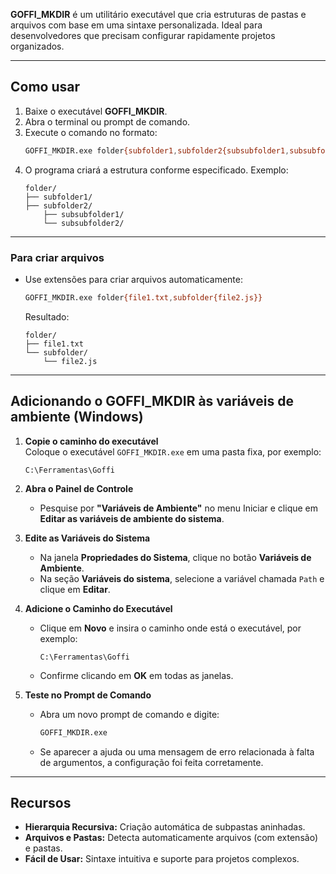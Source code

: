 **GOFFI_MKDIR** é um utilitário executável que cria estruturas de pastas e arquivos com base em uma sintaxe personalizada. Ideal para desenvolvedores que precisam configurar rapidamente projetos organizados.

---

## Como usar

1. Baixe o executável **GOFFI_MKDIR**.
2. Abra o terminal ou prompt de comando.
3. Execute o comando no formato:
   ```bash
   GOFFI_MKDIR.exe folder{subfolder1,subfolder2{subsubfolder1,subsubfolder2}}
   ```
4. O programa criará a estrutura conforme especificado. Exemplo:
   ```
   folder/
   ├── subfolder1/
   ├── subfolder2/
       ├── subsubfolder1/
       └── subsubfolder2/
   ```

---

### Para criar arquivos
- Use extensões para criar arquivos automaticamente:
  ```bash
  GOFFI_MKDIR.exe folder{file1.txt,subfolder{file2.js}}
  ```
  Resultado:
  ```
  folder/
  ├── file1.txt
  └── subfolder/
      └── file2.js
  ```

---

## Adicionando o **GOFFI_MKDIR** às variáveis de ambiente (Windows)

1. **Copie o caminho do executável**  
   Coloque o executável `GOFFI_MKDIR.exe` em uma pasta fixa, por exemplo:  
   ```
   C:\Ferramentas\Goffi
   ```

2. **Abra o Painel de Controle**  
   - Pesquise por **"Variáveis de Ambiente"** no menu Iniciar e clique em **Editar as variáveis de ambiente do sistema**.

3. **Edite as Variáveis do Sistema**  
   - Na janela **Propriedades do Sistema**, clique no botão **Variáveis de Ambiente**.
   - Na seção **Variáveis do sistema**, selecione a variável chamada `Path` e clique em **Editar**.

4. **Adicione o Caminho do Executável**  
   - Clique em **Novo** e insira o caminho onde está o executável, por exemplo:  
     ```
     C:\Ferramentas\Goffi
     ```
   - Confirme clicando em **OK** em todas as janelas.

5. **Teste no Prompt de Comando**  
   - Abra um novo prompt de comando e digite:  
     ```bash
     GOFFI_MKDIR.exe
     ```
   - Se aparecer a ajuda ou uma mensagem de erro relacionada à falta de argumentos, a configuração foi feita corretamente.

---

## Recursos
- **Hierarquia Recursiva:** Criação automática de subpastas aninhadas.
- **Arquivos e Pastas:** Detecta automaticamente arquivos (com extensão) e pastas.
- **Fácil de Usar:** Sintaxe intuitiva e suporte para projetos complexos.

